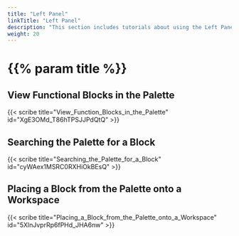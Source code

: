 ```yaml
---
title: "Left Panel"
linkTitle: "Left Panel"
description: "This section includes tutorials about using the Left Panel of the Flow Editor."
weight: 20
---
```


# {{% param title %}}

## View Functional Blocks in the Palette

{{< scribe title="View_Function_Blocks_in_the_Palette" id="XgE3OMd_T86hTPSJJPdQtQ" >}}

## Searching the Palette for a Block

{{< scribe title="Searching_the_Palette_for_a_Block" id="cyWAex1MSRC0RXHiOkBEsQ" >}}

## Placing a Block from the Palette onto a Workspace

{{< scribe title="Placing_a_Block_from_the_Palette_onto_a_Workspace" id="5XlnJvprRp6fPHd_JHA6nw" >}}
